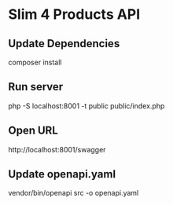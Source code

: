 # Slim 4 Products API

## Update Dependencies
composer install

## Run server
php -S localhost:8001 -t public public/index.php

## Open URL
http://localhost:8001/swagger

## Update openapi.yaml
vendor/bin/openapi src -o openapi.yaml